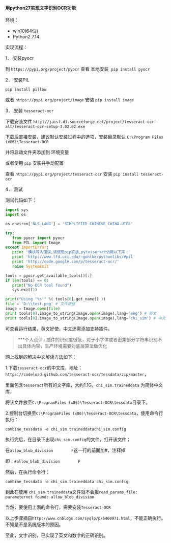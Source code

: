 #### 用python27实现文字识别OCR功能

环境：
* win10(64位)
* Python2.7.14

实现流程：

1． 安装pyocr

到 `https://pypi.org/project/pyocr` 查看 本地安装  `pip install pyocr`

2． 安装PIL

`pip install pillow`

或者 `https://pypi.org/project/image` 安装 `pip install image`

3． 安装 `tesseract-ocr`

下载安装文件 `http://jaist.dl.sourceforge.net/project/tesseract-ocr-alt/tesseract-ocr-setup-3.02.02.exe` 

下载后直接安装，建议默认安装过程中的选项，安装目录默认 `C:\Program Files (x86)\Tesseract-OCR`

并将启动文件夹添加到 环境变量 

或者使用 `pip` 安装并手动配置 

查看 `https://pypi.org/project/tesseract-ocr` 安装 `pip install tesseract-ocr`

4． 测试

测试代码如下：
```python
import sys
import os

os.environ['NLS_LANG'] = 'SIMPLIFIED CHINESE_CHINA.UTF8'

try:
   from pyocr import pyocr
   from PIL import Image
except ImportError:
   print '模块导入错误,请使用pip安装,pytesseract依赖以下库：'
   print 'http://www.lfd.uci.edu/~gohlke/pythonlibs/#pil'
   print 'http://code.google.com/p/tesseract-ocr/'
   raise SystemExit

tools = pyocr.get_available_tools()[:]
if len(tools) == 0:
   print("No OCR tool found")
   sys.exit(1)

print("Using '%s'" %( tools[0].get_name() ))
file = 'D:\\test.png' # 文件路径
image = Image.open(file)
print tools[0].image_to_string(Image.open(image),lang='eng') # 英文
print tools[0].image_to_string(Image.open(image),lang='chi_sim') # 中文

```
可查看运行结果，英文好使，中文还需添加支持插件。

> ***个人点评 : 插件的识别度很低，对于小字体或者密集部分字符串识别不出具体内容，生产环境需要对底层算法做优化

网上找到的解决中文解读方法如下：

1.下载`tesseract-ocr`的中文库，地址：`https://codeload.github.com/tesseract-ocr/tessdata/zip/master`，

里面包含`tesseract`所有的文字库，大约1.1G，`chi_sim.traineddata` 为简体中文库，

将该文件放至`C:\ProgramFiles (x86)\Tesseract-OCR\tessdata`目录下。

2.控制台切换至`C:\ProgramFiles (x86)\Tesseract-OCR\tessdata`，使用命令行执行：

`combine_tessdata -e chi_sim.traineddatachi_sim.config`

执行完后，在目录下出现`chi_sim.config`的文件，打开该文件；

在`allow_blob_division        F`这一行的前面加#，注释掉

即：`#allow_blob_division        F `   

然后，在执行命令行：

`combine_tessdata -o chi_sim.traineddata chi_sim.config`

到此在使用 `chi_sim.traineddata`文件就不会报`read_params_file: parameternot found: allow_blob_division`

当然，要使用上面的命令行，需要安装`Tesseract-OCR` 

以上步骤摘自`http://www.cnblogs.com/syqlp/p/5460971.html`，不能正确执行。不知是不是系统版本的原因。

至此，文字识别，已实现了英文和数字的正确识别。
